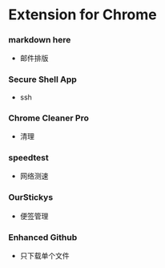 # Extension for Chrome
### markdown here
+ 邮件排版

### Secure Shell App
+ ssh

### Chrome Cleaner Pro
+ 清理

### speedtest
+ 网络测速

### OurStickys
+ 便签管理

### Enhanced Github
+ 只下载单个文件

